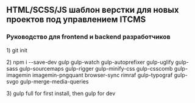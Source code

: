 <h2>HTML/SCSS/JS шаблон верстки для новых проектов под управлением ITCMS</h2>

<h3>Руководство для frontend и backend разработчиков</h3>

<p>1) git init</p>
<p>2) npm i --save-dev gulp gulp-watch gulp-autoprefixer gulp-uglify gulp-sass gulp-sourcemaps gulp-rigger gulp-minify-css gulp-csscomb gulp-imagemin imagemin-pngquant browser-sync rimraf gulp-typograf gulp-svgo gulp-merge-media-queries</p>
<p>3) gulp full for first install, then gulp for dev</p>
